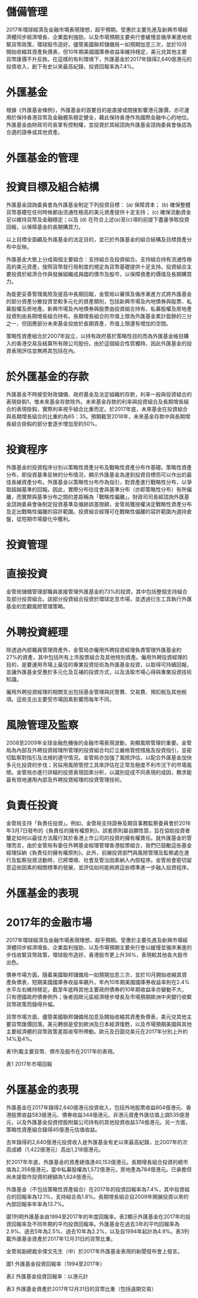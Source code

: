 # 儲備管理

2017年環球經濟及金融市場表現理想，超乎預期。受惠於主要先進及新興市場經濟體同步經濟增長、企業盈利強勁，以及市場預期主要央行會緩慢並循序漸進地收緊貨幣政策，環球股市造好。儘管美國聯邦儲備局一如預期加息三次，並於10月開始收縮其資產負債表，但10年期美國國庫券收益率維持穩定，美元兌其他主要貨幣匯價不升反跌。在這樣的有利環境下，外匯基金於2017年錄得2,640億港元的投資收入，創下有史以來最高紀錄，投資回報率為7.4%。

# 外匯基金

根據《外匯基金條例》，外匯基金的首要目的是直接或間接影響港元匯價，亦可運用於保持香港貨幣及金融體系穩定健全，藉此保持香港作為國際金融中心的地位。外匯基金由財政司司長掌有控制權，並投資於其經諮詢外匯基金諮詢委員會後認為合適的證券或其他資產。

# 外匯基金的管理

# 投資目標及組合結構

外匯基金諮詢委員會為外匯基金制定下列投資目標：
(a) 保障資本；
(b) 確保整體貨幣基礎在任何時候都由流通性極高的美元資產提供十足支持；
(c) 確保流動資金足以維持貨幣及金融穩定；以及
(d) 在符合上述(a)至(c)項的前提下盡量爭取投資回報，以保障基金的長期購買力。

以上目標全面顧及外匯基金的法定目的，並已於外匯基金的組合結構及目標資產分布中反映。

外匯基金大致上分成兩個主要組合：支持組合及投資組合。支持組合持有流通性極高的美元資產，按照貨幣發行局制度的規定為貨幣基礎提供十足支持。投資組合主要投資於經濟合作與發展組織成員國的債市及股市，以保障資產的價值及長期購買力。

為能更妥善管理風險及提高中長期回報，金管局以審慎及循序漸進方式將外匯基金的部分資產分散投資至較多元化的資產類別，包括新興巿場及內地債券與股票、私募股權及房地產。新興巿場及內地債券與股票由投資組合持有，私募股權及房地產投資則由長期增長組合持有。長期增長組合的市值上限為外匯基金累計盈餘的三分之一，但因應部分未來基金投放於長期資產，市值上限還有增加的空間。

策略性資產組合於2007年設立，以持有政府基於策略性目的而為外匯基金帳目購入的香港交易及結算所有限公司股份。由於這個組合性質獨特，因此外匯基金的投資表現評估並無將其包括在內。

# 於外匯基金的存款

外匯基金不時接受財政儲備、政府基金及法定組織的存款，利率一般與投資組合的表現掛鈎1，惟未來基金存款除外。未來基金存款的利率與投資組合及長期增長組合的表現掛鈎，實際利率視乎組合比重而定。於2017年底，未來基金在投資組合與長期增長組合的比重約為65：35。預期截至2018年，未來基金存款中與長期增長組合掛鈎的部分會逐步增加至約50%。

# 投資程序

外匯基金的投資程序分別以策略性資產分布及戰略性資產分布作基礎。策略性資產分布，即投資基準反映的分布情況，顯示外匯基金為達到投資目標而可以作出的最佳長線資產分布。外匯基金以策略性分布作為指引，對資產進行戰略性分布，以爭取超越基準的回報。因此，實際分布往往會與基準分布（亦即策略性分布）有所偏離，而實際與基準分布之間的差距稱為「戰略性偏離」。財政司司長經諮詢外匯基金諮詢委員會後制定投資基準及循跡誤差限額，金管局獲授權決定戰略性資產分布及定出戰略性偏離的容許範圍。投資組合經理可在戰略性偏離的容許範圍內選持倉盤，從短期市場變化中獲利。

# 投資管理

# 直接投資

金管局儲備管理部職員直接管理外匯基金約73%的投資，其中包括整個支持組合及部分投資組合。該部分投資組合投資於環球定息市場，並透過衍生工具執行外匯基金的宏觀風險管理策略。

# 外聘投資經理

除透過內部職員管理資產外，金管局亦僱用外聘投資經理負責管理外匯基金約27%的資產，其中包括所有上市股票組合及其他特別資產。僱用外聘投資經理的目的，是要運用市場上最佳的專業投資技術為外匯基金投資，以取得可持續回報，並讓外匯基金受惠於多元化及互補的投資方式，以及汲取市場心得與專業投資技術知識。

僱用外聘投資經理的相關支出包括基金管理與託管費、交易費、預扣稅及其他稅項。這些支出主要受市場因素影響而每年不同。

# 風險管理及監察

2008至2009年全球金融危機後的金融市場表現波動，突顯風險管理的重要。金管局為內部及外聘投資經理所管理的投資組合均訂立嚴格管控措施及投資指引，並密切監察對指引及法規的遵守情況。金管局亦加強了風險評估，以配合外匯基金加快多元化投資的步伐；另採用風險管控工具來評估在正常及極度不利市況下的市場風險。金管局亦進行詳細的投資表現因素分析，以識別促成不同表現的成因，務求能最有效地運用內部及外聘投資經理的投資管理技術。

# 負責任投資

金管局支持「負責任投資」。例如，金管局支持證券及期貨事務監察委員會於2016年3月7日發布的《負責任的擁有權原則》。該套原則屬自願性質，旨在協助投資者釐定如何以最佳方法履行其於香港上市公司的投資的擁有權責任。就外匯基金的管理而言，由於金管局有委任外聘基金經理管理香港股票組合，我們已鼓勵這些基金經理採納《負責任的擁有權原則》。此外，前線投資部門與風險管理及監察處在進行及監察投資活動時，已將環境、社會及管治因素納入內部程序。金管局會密切留意這些因素的相關標準的發展，並評估如何能夠將這些標準進一步融入投資程序。

# 外匯基金的表現

# 2017年的金融市場

2017年環球經濟及金融市場表現理想，超乎預期。受惠於主要先進及新興市場經濟體同步經濟增長、企業盈利強勁，以及市場預期主要央行會以緩慢並循序漸進的步伐收緊貨幣政策，環球股市造好。香港股市更上升36%，表現較其他各大股市出色。

債券市場方面，隨着美國聯邦儲備局一如預期加息三次，並於10月開始收縮其資產負債表，短期美國國庫券收益率飆升。年內10年期美國國庫券收益率則在2.4%水平左右維持穩定。截至年底時其他主要政府債券的10年期收益率亦變動不大，只有德國政府債券例外；後者因歐元區經濟穩步增長及市場預期歐洲中央銀行收緊貨幣政策而錄得升幅。

貨幣市場方面，儘管美國聯邦儲備局加息及開始收縮其資產負債表，美元兌其他主要貨幣匯價回落。美元轉弱是受到歐洲及日本經濟復甦，以及市場預期美國與其他主要經濟體的貨幣政策差距收窄所帶動。歐元及日圓兌美元在2017年分別上升約14%及4%。

表1列載主要貨幣、債巿及股市在2017年的表現。

表1 2017年市場回報

# 外匯基金的表現

外匯基金在2017年錄得2,640億港元投資收入，包括外地股票收益804億港元、香港股票收益583億港元、債券收益344億港元、非港元資產外匯估值上調535億港元，以及外匯基金投資控股附屬公司持有的其他投資收益374億港元。另一方面，策略性資產組合錄得45億港元估值收益。

去年錄得的2,640億港元投資收入是外匯基金有史以來最高紀錄，比2007年的次高成績（1,422億港元）高出1,218億港元。

於2017年年底，外匯基金的資產總值達40,153億港元。長期增長組合投資的總市值為2,356億港元，當中私募股權為1,572億港元，房地產為784億港元。已承擔但尚未提取作投資的總額為1,624億港元。

外匯基金（不包括策略性資產組合）在2017年的投資回報率為7.4%，其中投資組合的回報率為12.1%，支持組合為1.8%。長期增長組合自2009年開展投資以來的內部回報率年率為13.7%。

圖1列明外匯基金由1994至2017年的年度回報率。表2顯示外匯基金在2017年的投資回報率及不同年期的平均投資回報率。外匯基金在過去3年的平均回報率為2.9%、過去5年為2.5%、過去10年為2.2%，以及自1994年起計為4.9%。表3列載外匯基金資產於2017年12月31日的貨幣比重。

金管局副總裁余偉文先生（中）於2017年外匯基金表現的新聞發布會上發言。

圖1 外匯基金投資回報率（1994至2017年）

表2 外匯基金投資回報率：以港元計

表3 外匯基金資產於2017年12月31日的貨幣比重（包括遠期交易）
